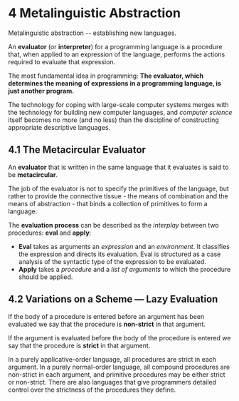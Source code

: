 # 4 Metalinguistic Abstraction

Metalinguistic abstraction -- establishing new languages.

An **evaluator** (or **interpreter**) for a programming language is a procedure
that, when applied to an expression of the language, performs the actions
required to evaluate that expression.

The most fundamental idea in programming: **The evaluator, which determines the
meaning of expressions in a programming language, is just another program.**

The technology for coping with large-scale computer systems merges with the
technology for building new computer languages, and _computer science_ itself
becomes no more (and no less) than the discipline of constructing appropriate
descriptive languages.

## 4.1 The Metacircular Evaluator

An **evaluator** that is written in the same language that it evaluates is said
to be **metacircular**.

The job of the evaluator is not to specify the primitives of the language, but
rather to provide the connective tissue - the means of combination and the means
of abstraction - that binds a collection of primitives to form a language.

The **evaluation process** can be described as the _interplay_ between two
procedures: **eval** and **apply**:

* **Eval** takes as arguments an _expression_ and an _environment_. It
  classifies the expression and directs its evaluation. Eval is structured as a
  case analysis of the syntactic type of the expression to be evaluated.
* **Apply** takes a _procedure_ and a _list of arguments_ to which the procedure
  should be applied.

## 4.2 Variations on a Scheme — Lazy Evaluation

If the body of a procedure is entered before an argument has been evaluated we
say that the procedure is **non-strict** in that argument.

If the argument is evaluated before the body of the procedure is entered we say
that the procedure is **strict** in that argument.

In a purely applicative-order language, all procedures are strict in each
argument. In a purely normal-order language, all compound procedures are
non-strict in each argument, and primitive procedures may be either strict or
non-strict. There are also languages that give programmers detailed control over
the strictness of the procedures they define.
